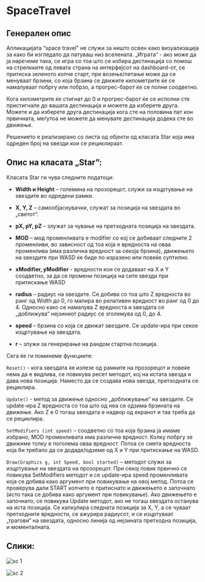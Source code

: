 # SpaceTravel

## Генерален опис
Апликацијата “space travel” не служи за ништо освен како визуализација за како би изгледало да патуваш низ вселената.
„Играта“ - ако може да ја наречеме така, се игра со тоа што се избира дестинација со помош на стрелкките од левата страна на интерфејсот нa dashboard-от, се притиска зеленото копче старт, при возење/летање може да се менуваат брзини, со која брзина се движите километрите ќе се намалуваат побргу или побрзо, а прогрес-барот ќе се полни соодветно. 

Кога километрите ќе стигнат до 0 и прогрес-барот ќе се исполни сте пристигнале до вашата дестинација и можете да изберете друга. 
Можете и да изберете друга дестинација кога сте на половина пат кон првичната, меѓутоа не можете да менувате дестинација додека сте во движење.

Решението е реализирано со листа од објекти од класата Star која има одреден број на ѕвезди кои се рециклираат.
## Опис на класата „Star”:

Класата Star ги чува следните податоци:

- **Width **и** Height** – големина на прозорецот, служи за изцртување на ѕвездите во одредени рамки.
  
- **X, Y, Z** – самообјаснувачки, служат за позиција на ѕвездата во „светот“. 

- **pX, pY, pZ** – злужат за чување на претходната позиција на ѕвездата.

- **MOD** – мод променливата е modifier со кој се добиваат следните 2 променливи, во зависност од тоа која е вредноста на оваа променлива (има различна вредност за секоја брзина), движењето на ѕвездите при WASD ќе бидe по изразенo или повеќе суптилнo.

- **xModifier, yModifier** -  вредности кои се додаваат на X и Y соодветно, за да се промени позиција  на сите ѕвезди при притискање WASD

- **radius** – радиус на ѕвездите. Се добива со тоа што Z вредноста во ранг од Width до 0, го мапира во релативен вредност во ранг од 0 до 4. Односно како се намалува Z вредноста и ѕвездата се „доближува“ нејзиниот радиус се зголемува од 0, до 4.

- **speed** – брзина со која се движат ѕвездите. Се update-ира при секое изцртување на ѕвездата.

- **r** – злужи за генерирање на рандом стартна позиција.

Сега ќе ги поминеме функциите:

`Reset()` - кога ѕвездата ќе излезе од рамките на прозорецот и повеќе нема да е видлива, се повикува ресет методот, кој на истата ѕвезда и дава нова позиција. Наместо да се создава нова ѕвезда, претходната се рециклира.

`Update()` - метод за движење односно „доближување“ на ѕвездите. Се update-ира Z вредноста со тоа што од неа се одзима брзината на движење. Ако Z е 0 тогаш ѕвездата е надвор од екранот и таа треба да се рециклира.

`SetModifiers (int speed)` – соодветно со тоа која брзина ја имаме избрано, MOD променливата има различна вредност. Колку побргу зе движиме толку е поголема оваа вредност. Потоа се смета вредноста која би требало да се додаде/одземе од  X и Y при притискање на WASD.
 
`Draw(Graphics g, int Speed, bool started)` – методот служи за изцртување на ѕвездата на прозорецот. При секој повик првично се повикува SetModifiers методот и се update-ира speed променливата која се добива како аргумент при повикување на овој метод. Потоа се проверува дали START копчето е притиснато и движењето е започнато (исто така се добива како аргумент при повикување). Ако движењето е започнато, се повикува Update методот, ако не тогаш ѕвездата останува на иста позиција. Се калкулира следната позиција за X, Y, a се чуваат претходните вредности, се ажурира радиусот, и се изцртуваат „трагови“ на ѕвездата, односно линија од нејзината претходна позиција, и моменталната.
## Слики:
![sc 1](https://github.com/gordon-v/SpaceTravel/assets/131365317/c8a61567-83aa-4214-ac32-ec56776aeb50)


![sc 2](https://github.com/gordon-v/SpaceTravel/assets/131365317/6c5524bf-721a-4d82-a504-ba328f001caf)
